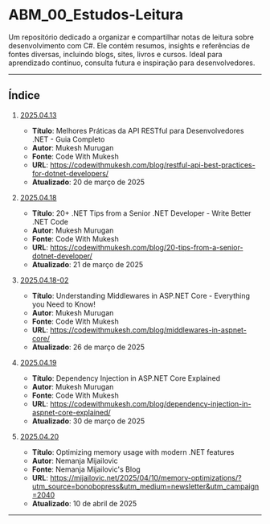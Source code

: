 # ABM_00_Estudos-Leitura

Um repositório dedicado a organizar e compartilhar notas de leitura sobre desenvolvimento com C#. Ele contém resumos, insights e referências de fontes diversas, incluindo blogs, sites, livros e cursos. Ideal para aprendizado contínuo, consulta futura e inspiração para desenvolvedores.

---

## Índice

1. [2025.04.13](./20250413)
    - **Título**: Melhores Práticas da API RESTful para Desenvolvedores .NET - Guia Completo
    - **Autor**: Mukesh Murugan
    - **Fonte**: Code With Mukesh
    - **URL**: https://codewithmukesh.com/blog/restful-api-best-practices-for-dotnet-developers/
    - **Atualizado**: 20 de março de 2025

2. [2025.04.18](./20250418.md)
    - **Título**: 20+ .NET Tips from a Senior .NET Developer - Write Better .NET Code
    - **Autor**: Mukesh Murugan
    - **Fonte**: Code With Mukesh
    - **URL**: https://codewithmukesh.com/blog/20-tips-from-a-senior-dotnet-developer/
    - **Atualizado**: 21 de março de 2025

3. [2025.04.18-02](./20250418-02.md)
    - **Título**: Understanding Middlewares in ASP.NET Core - Everything you Need to Know!
    - **Autor**: Mukesh Murugan
    - **Fonte**: Code With Mukesh
    - **URL**: https://codewithmukesh.com/blog/middlewares-in-aspnet-core/
    - **Atualizado**: 26 de março de 2025

4. [2025.04.19](./20250419.md)
    - **Título**: Dependency Injection in ASP.NET Core Explained
    - **Autor**: Mukesh Murugan
    - **Fonte**: Code With Mukesh
    - **URL**: https://codewithmukesh.com/blog/dependency-injection-in-aspnet-core-explained/
    - **Atualizado**: 30 de março de 2025
  
5. [2025.04.20](./20250420.md)
    - **Título**: Optimizing memory usage with modern .NET features
    - **Autor**: Nemanja Mijailovic
    - **Fonte**: Nemanja Mijailovic's Blog
    - **URL**: https://mijailovic.net/2025/04/10/memory-optimizations/?utm_source=bonobopress&utm_medium=newsletter&utm_campaign=2040
    - **Atualizado**: 10 de abril de 2025

---
